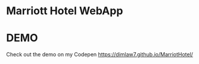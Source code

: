 # Marriott Hotel WebApp
DEMO
==========
Check out the demo on my Codepen https://dimlaw7.github.io/MarriotHotel/
